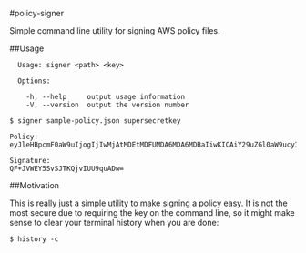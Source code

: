 #policy-signer

Simple command line utility for signing AWS policy files.

##Usage

```
  Usage: signer <path> <key>

  Options:

    -h, --help     output usage information
    -V, --version  output the version number
```

```
$ signer sample-policy.json supersecretkey

Policy:
eyJleHBpcmF0aW9uIjogIjIwMjAtMDEtMDFUMDA6MDA6MDBaIiwKICAiY29uZGl0aW9ucyI6IFsKICAgIHsiYnVja2V0IjogInNhbXBsZS1idWNrZXQifSwKICAgIFsic3RhcnRzLXdpdGgiLCAiJGtleSIsICIiXSwKICAgIHsiYWNsIjogInByaXZhdGUifSwKICAgIFsic3RhcnRzLXdpdGgiLCAiJENvbnRlbnQtVHlwZSIsICIiXSwKICAgIFsiY29udGVudC1sZW5ndGgtcmFuZ2UiLCAwLCAyMDAwMDAwMF0sCiAgICBbInN0YXJ0cy13aXRoIiwgIiRmaWxlbmFtZSIsICIiXQogIF0KfQo=

Signature:
QF+JVWEY5SvSJTKQjvIUU9quADw=

```

##Motivation

This is really just a simple utility to make signing a policy easy. It is not the most secure
due to requiring the key on the command line, so it might make sense to clear your terminal history
when you are done:

```
$ history -c
```
